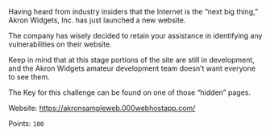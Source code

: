 Having heard from industry insiders that the Internet is the “next big thing,” Akron Widgets, Inc. has just launched a new website.

The company has wisely decided to retain your assistance in identifying any vulnerabilities on their website.

Keep in mind that at this stage portions of the site are still in development, and the Akron Widgets amateur development team doesn’t want everyone to see them.

The Key for this challenge can be found on one of those “hidden” pages.

Website: https://akronsampleweb.000webhostapp.com/

Points: `100`
